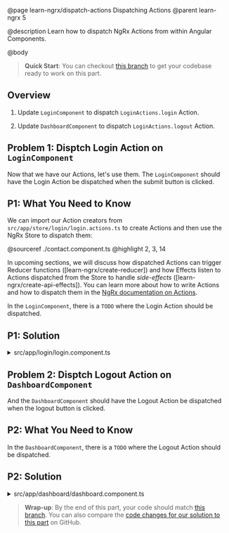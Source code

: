 @page learn-ngrx/dispatch-actions Dispatching Actions
@parent learn-ngrx 5

@description Learn how to dispatch NgRx Actions from within Angular Components.

@body

> **Quick Start**: You can checkout [this branch](https://github.com/bitovi/angular-ngrx-chat/tree/create-actions) to get your codebase ready to work on this part.


## Overview

1. Update `LoginComponent` to dispatch `LoginActions.login` Action.

2. Update `DashboardComponent` to dispatch `LoginActions.logout` Action.


## Problem 1: Disptch Login Action on `LoginComponent`

Now that we have our Actions, let's use them. The `LoginComponent` should have the Login Action be dispatched when the submit button is clicked.


## P1: What You Need to Know

We can import our Action creators from `src/app/store/login/login.actions.ts` to create Actions and then use the NgRx Store to dispatch them:

@sourceref ./contact.component.ts
@highlight 2, 3, 14

In upcoming sections, we will discuss how dispatched Actions can trigger Reducer functions ([learn-ngrx/create-reducer]) and how Effects listen to Actions dispatched from the Store to handle _side-effects_ ([learn-ngrx/create-api-effects]). You can learn more about how to write Actions and how to dispatch them in the [NgRx documentation on Actions](https://ngrx.io/guide/store/actions#writing-actions).

In the `LoginComponent`, there is a `TODO` where the Login Action should be dispatched.


## P1: Solution

<details>
<summary>src/app/login/login.component.ts</summary>

@diff ../4-create-actions/login.component.ts ./login.component.ts only

</details>


## Problem 2: Disptch Logout Action on `DashboardComponent`

And the `DashboardComponent` should have the Logout Action be dispatched when the logout button is clicked.


## P2: What You Need to Know

In the `DashboardComponent`, there is a `TODO` where the Logout Action should be dispatched.


## P2: Solution

<details>
<summary>src/app/dashboard/dashboard.component.ts</summary>

@diff ../4-create-actions/dashboard.component.ts ./dashboard.component.ts only

</details>


> **Wrap-up**: By the end of this part, your code should match [this branch](https://github.com/bitovi/angular-ngrx-chat/tree/dispatch-actions). You can also compare the [code changes for our solution to this part](https://github.com/bitovi/angular-ngrx-chat/compare/create-actions...dispatch-actions) on GitHub.
